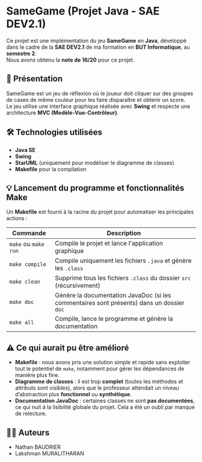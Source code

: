 # SameGame (Projet Java - SAE DEV2.1)

Ce projet est une implémentation du jeu **SameGame** en **Java**, développé dans le cadre de la **SAE DEV2.1** de ma formation en **BUT Informatique**, au **semestre 2**.  
Nous avons obtenu la **note de 16/20** pour ce projet.

## 🧩 Présentation

SameGame est un jeu de réflexion où le joueur doit cliquer sur des groupes de cases de même couleur pour les faire disparaître et obtenir un score.  
Le jeu utilise une interface graphique réalisée avec **Swing** et respecte une architecture **MVC (Modèle-Vue-Contrôleur)**.

## 🛠️ Technologies utilisées

- **Java SE**
- **Swing**
- **StarUML** (uniquement pour modéliser le diagramme de classes)
- **Makefile** pour la compilation

## 💡 Lancement du programme et fonctionnalités Make

Un **Makefile** est fourni à la racine du projet pour automatiser les principales actions :

| Commande | Description |
|----------|-------------|
| `make` ou `make run` | Compile le projet et lance l'application graphique |
| `make compile` | Compile uniquement les fichiers `.java` et génère les `.class` |
| `make clean` | Supprime tous les fichiers `.class` du dossier `src` (récursivement) |
| `make doc` | Génère la documentation JavaDoc (si les commentaires sont présents) dans un dossier `doc` |
| `make all` | Compile, lance le programme et génère la documentation |

## ⚠️ Ce qui aurait pu être amélioré

- **Makefile** : nous avons pris une solution simple et rapide sans exploiter tout le potentiel de `make`, notamment pour gérer les dépendances de manière plus fine.
- **Diagramme de classes** : il est trop **complet** (toutes les méthodes et attributs sont visibles), alors que le professeur attendait un niveau d’abstraction plus **fonctionnel** ou **synthétique**.
- **Documentation JavaDoc** : certaines classes ne sont **pas documentées**, ce qui nuit à la lisibilité globale du projet. Cela a été un oubli par manque de relecture.

## 👨‍💻 Auteurs

- Nathan BAUDRIER
- Lakshman MURALITHARAN

